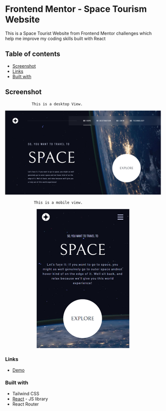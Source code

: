 # Frontend Mentor - Space Tourism Website

This is a Space Tourist Website from Frontend Mentor challenges which help me improve my coding skills built with React


## Table of contents

- [Screenshot](#screenshot)
- [Links](#links)
- [Built with](#built-with)

## Screenshot

                This is a desktop View.
                 
<img src="src/assets/space-tourism-challenge-desktop.png">

                 This is a mobile view.
                 
  <p align="center">
   <img src="src/assets/space-tourism-challenge-mobile.png" height="450px">
  </p>
  
### Links

- [Demo](https://space-tourism-react-gamma.vercel.app)

### Built with

- Tailwind CSS
- [React](https://reactjs.org/) - JS library
- React Router
